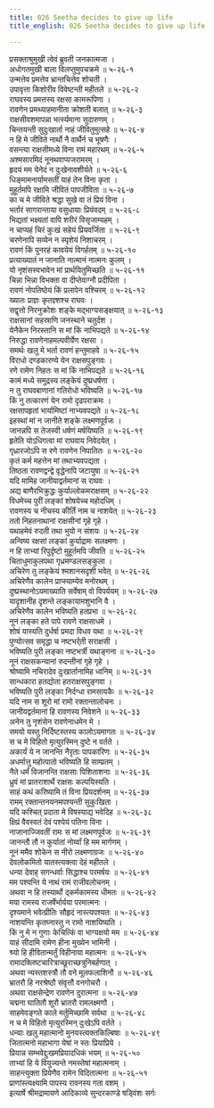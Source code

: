 ```yaml
---
title: 026 Seetha decides to give up life
title_english: 026 Seetha decides to give up life

---
```

<div class="audioEmbed"  caption="श्रीराम-हरिसीताराममूर्ति-घनपाठिभ्यां वचनम्" src="https://archive.org/download/Ramayana-recitation-Sriram-harisItArAmamUrti-Ghanapaati-v2/Kanda_5/Kanda_5_SK-026-Seetha_decides_to_give_up_life.mp3"></div>

प्रसक्ताश्रुमुखी त्वेवं ब्रुवती जनकात्मजा ।  
अधोगतमुखी बाला विलप्तुमुपचक्रमे ॥ ५-२६-१  
उन्मत्तेव प्रमत्तेव भ्रान्तचित्तेव शोचती ।  
उपावृत्ता किशोरीव विवेष्टन्ती महीतले ॥ ५-२६-२  
राघवस्य प्रमत्तस्य रक्षसा कामरूपिणा ।  
रावणेन प्रमथ्याहमानीता क्रोशती बलात् ॥ ५-२६-३  
राक्षसीवशमापन्ना भर्त्स्यमाना सुदारुणम् ।  
चिन्तयन्ती सुदुःखार्ता नाहं जीवितुमुत्सहे ॥ ५-२६-४  
न हि मे जीविते नार्थो नै वार्थैर्न च भूषणैः ।  
वसन्त्या राक्षसीमध्ये विना रामं महारथम् ॥ ५-२६-५  
अश्मसारमिदं नूनथवाप्यजरामरम् ।  
हृदयं मम येनेदं न दुःखेनावशीर्यते ॥ ५-२६-६  
धिङ्मामनार्यामसतीं याहं तेन विना कृता ।  
मुहूर्तमपि रक्षामि जीवितं पापजीविता ॥ ५-२६-७  
का च मे जीविते श्रद्धा सुखे वा तं प्रियं विना ।  
भर्तारं सागरान्ताया वसुधायाः प्रियंवदम् ॥ ५-२६-८  
भिद्यतां भक्ष्यतां वापि शरीरं विसृजाम्यहम् ।  
न चाप्यहं चिरं कुःखं सहेयं प्रियवर्जिता ॥ ५-२६-९  
चरणेनापि सव्येन न स्पृशेयं निशाचरम् ।  
रावणं किं पुनरहं कावयेयं विगर्हतम् ॥ ५-२६-१०  
प्रत्याख्यातं न जानाति नात्मानं नात्मनः कुलम् ।  
यो नृशंसस्वभावेन मां प्रार्थयितुमिच्छति ॥ ५-२६-११  
चिन्ना भिन्ना विभक्ता वा दीप्तेवाग्नौ प्रदीपिता ।  
रावणं नोपतिष्ठेयं किं प्रलापेन वश्चिरम् ॥ ५-२६-१२  
ख्यातः प्राज्ञः कृतज्ञ्शश्च राघवः ।  
सद्वृत्तो निरनुक्रोशः शङ्के मद्भाग्यसङ्क्षयात् ॥ ५-२६-१३  
राक्षसानां सहस्राणि जनस्थाने चतुर्दश ।  
येनैकेन निरस्तानि स मां किं नाभिपद्यते ॥ ५-२६-१४  
निरुद्धा रावणेनाहमल्पवीर्येण रक्षसा ।  
समर्थः खलु मे भर्ता रावणं हन्तुमाहवे ॥ ५-२६-१५  
विराधो दण्डकारण्ये येन राक्षसपुङ्गवः ।  
रणे रामेण निहतः स मां किं नाभिपद्यते ॥ ५-२६-१६  
कामं मध्ये समुद्रस्य लङ्केयं दुष्प्रधर्षणा ।  
न तु राघवबाणानां गतिरोधो भविष्यति ॥ ५-२६-१७  
किं नु तत्कारणं येन रामो दृढपराक्रमः ।  
रक्षसापहृतां भार्यामिष्टां नाभ्यवपद्यते ॥ ५-२६-१८  
इहस्थां मां न जानीते शङ्के लक्ष्मणपूर्वजः ।  
जानन्नपि स तेजस्वी धर्षणं मर्षयिष्यति ॥ ५-२६-१९  
हृतेति योऽधिगत्वा मां राघवाय निवेदयेत् ।  
गृध्रारजोऽपि स रणे रावणेन निपातितः ॥ ५-२६-२०  
कृतं कर्म महत्तेन मां तथाभ्यवपद्यता ।  
तिष्ठता रावणद्वन्द्वे वृद्धेनापि जटायुषा ॥ ५-२६-२१  
यदि मामिह जानीयाद्वर्तमानां स राघवः ।  
अद्य बाणैरभिक्रुद्धः कुर्याल्लोकमराक्षसम् ॥ ५-२६-२२  
विधमेच्च पुरीं लङ्कां शोषयेच्च महोदधिम् ।  
रावणस्य च नीचस्य कीर्तिं नाम च नाशयेत् ॥ ५-२६-२३  
ततो निहतनाथानां राक्षसीनां गृहे गृहे ।  
यथाहमेवं रुदती तथा भुयो न संशयः ॥ ५-२६-२४  
अन्विष्य रक्षसां लङ्कां कुर्याद्रामः सलक्ष्मणः ।  
न हि ताभ्यां रिपुर्दृष्टो मुहूर्तमपि जीवति ॥ ५-२६-२५  
चिताधुमाकुलपथा गृध्रमण्डलसङ्कुला ।  
अचिरेण तु लङ्केयं श्मशानसदृशी भवेत् ॥ ५-२६-२६  
अचिरेणैव कालेन प्राप्स्याम्येव मनोरथम् ।  
दुष्प्रस्थानोऽयमाख्याति सर्वेषाम् वो विपर्ययम् ॥ ५-२६-२७  
यादृशानीह दृशन्ते लङ्कायामशुभानि वै ।  
अचिरेणैव कालेन भविष्यति हतप्रभा ॥ ५-२६-२८  
नूनं लङ्का हते पापे रावणे राक्षसाधमे ।  
शोषं यास्यति दुर्धर्षा प्रमदा विधव यथा ॥ ५-२६-२९  
पुण्योत्सव समृद्धा च नष्टभर्र्ती सराक्षसी ।  
भविष्यति पुरी लङ्का नष्टभर्त्री यथाङ्गना ॥ ५-२६-३०  
नूनं राक्षसकन्यानां रुदन्तीनां गृहे गृहे ।  
श्रोष्यामि नचिरादेव दुःखार्तानामिह ध्वनिम् ॥ ५-२६-३१  
सान्धकारा हतद्योता हतराक्षसपुङ्गवा ।  
भविष्यति पुरी लङ्का निर्दग्धा रामसायकैः ॥ ५-२६-३२  
यदि नाम स शूरो मां रामो रक्तान्तालोचनः ।  
जानीयद्वर्तमानां हि रावणस्य निवेशने ॥ ५-२६-३३  
अनेन तु नृशंसेन रावणेनाधमेन मे ।  
समयो यस्तु निर्दिष्टस्तस्य कालोऽयमागतः ॥ ५-२६-३४  
स च मे विहितो मृत्युरस्मिन् दुष्टे न वर्तते ।  
अकार्यं ये न जानन्ति नैरृताः पापकारिणः ॥ ५-२६-३५  
अधर्मात्तु महोत्पातो भविष्यति हि साम्प्रतम् ।  
नैते धर्मं विजानन्ति राक्षसाः पिशिताशनाः ॥ ५-२६-३६  
ध्रुवं मां प्रातराशार्थे राक्षसः कल्पयिस्यति ।  
साहं कथं करिष्यामि तं विना प्रियदर्शनम् ॥ ५-२६-३७  
रामम् रक्तान्तनयनमपश्यन्ती सुकुःखिता ।  
यदि कश्चित् प्रदाता मे विषस्याद्य भवेदिह ॥ ५-२६-३८  
क्षिप्रं वैवस्वतं देवं पश्येयं पतिना विना ।  
नाजानाज्जिवतीं रामः स मां लक्ष्मणपूर्वजः ॥ ५-२६-३९  
जानन्तौ तौ न कुर्यातां नोर्य्वां हि मम मार्गणम् ।  
नूनं ममैव शोकेन स नीरो लक्ष्मणाग्रजः ॥ ५-२६-४०  
देवलोकमितो यातस्त्यक्त्वा देहं महीतले ।  
धन्या देवाह् सगन्धर्वाः सिद्धाश्च परमर्षयः ॥ ५-२६-४१  
मम पश्यन्ति ये नाथं रामं राजीवलोचनम् ।  
अथवा न हि तस्यार्थो द्कर्मकामस्य धीमतः ॥ ५-२६-४२  
मया रामस्य राजर्षेर्भार्यया परमात्मनः ।  
दृश्यमाने भवेत्प्रीतिः सौहृदं नास्त्यपश्यतः ॥ ५-२६-४३  
नाशयन्ति कृतघ्नास्तु न रामो नाशयिष्यति ।  
किं नु मे न गुणाः केचित्किं वा भाग्यक्षयो मम ॥ ५-२६-४४  
याहं सीदामि रामेण हीना मुख्येन भामिनी ।  
श्र्यो हि हीवितान्मर्तुं विहीनाया महात्मनः ॥ ५-२६-४५  
रामादक्लिष्टचारित्राच्छूराच्छत्रुनिबर्हणात् ।  
अथवा न्यस्तशस्त्रौ तौ वने मूलफलाशिनौ ॥ ५-२६-४६  
भ्रातरौ हि नरश्रेष्ठौ संवृत्तौ वनगोचरौ ।  
अथवा राक्षसेन्द्रेण रावणेन दुरात्मना ॥ ५-२६-४७  
चद्मना घातितौ शूरौ भ्रातरौ रामलक्ष्मणौ ।  
साहमेवङ्गते काले मर्तुमिच्छामि सर्वथा ॥ ५-२६-४८  
न च मे विहितो मृत्युरस्मिन् दुःखेऽपि वर्तते ।  
धन्याः खलु महात्मानो मुनयस्त्यक्तकिल्बिषाः ॥ ५-२६-४९  
जितात्मनो महाभागा येषां न स्तः प्रियाप्रिये ।  
प्रियान्न सम्भवेद्दुःखमप्रियादधिकं भयम् ॥ ५-२६-५०  
ताभ्यां हि ये वियुज्यन्ते नमस्तेषां महात्मनाम् ।  
साहन्त्युक्ता प्रियेणैव रामेन विदितात्मना ॥ ५-२६-५१  
प्राणांस्त्यक्ष्यामि पापस्य रावनस्य गता वशम् ।  
इत्यार्षे श्रीमद्रामायणे आदिकाव्ये सुन्दरकाण्डे षड्विंशः सर्गः